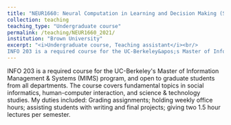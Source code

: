 ```yaml
---
title: "NEUR1660: Neural Computation in Learning and Decision Making (Spring 2021)"
collection: teaching
teaching_type: "Undergraduate course"
permalink: /teaching/NEUR1660_2021/
institution: "Brown University"
excerpt: "<i>Undergraduate course, Teaching assistant</i><br/>
INFO 203 is a required course for the UC-Berkeley&apos;s Master of Information Management &amp; Systems (MIMS) program, and open to graduate students from all departments."
---
```


INFO 203 is a required course for the UC-Berkeley&apos;s Master of Information Management &amp; Systems (MIMS) program, and open to graduate students from all departments. The course covers fundamental topics in social informatics, human-computer interaction, and science &amp; technology studies. My duties included: Grading assignments; holding weekly office hours; assisting students with writing and final projects; giving two 1.5 hour lectures per semester.
